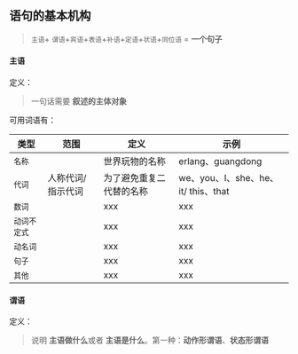 ## 语句的基本机构
> `主语`+ `谓语`+`宾语`+`表语`+`补语`+`定语`+`状语`+`同位语` = **一个句子**

#### 主语
定义：
> 一句话需要 **叙述的主体对象**

可用词语有：

类型 |范围| 定义 | 示例
--- | -----|----| ----
`名称`|| 世界玩物的名称| erlang、guangdong
`代词`|人称代词/指示代词| 为了避免重复二代替的名称| we、you、I、she、he、it/ this、that
`数词`| | xxx|xxx
`动词不定式`|   |xxx|xxx
`动名词`|   |xxx|xxx
`句子`| |xxx|xxx
`其他`| |xxx|xxx



#### 谓语
定义：
> 说明 **主语做什么**或者 **主语是什么**。第一种：**动作形谓语**、**状态形谓语**